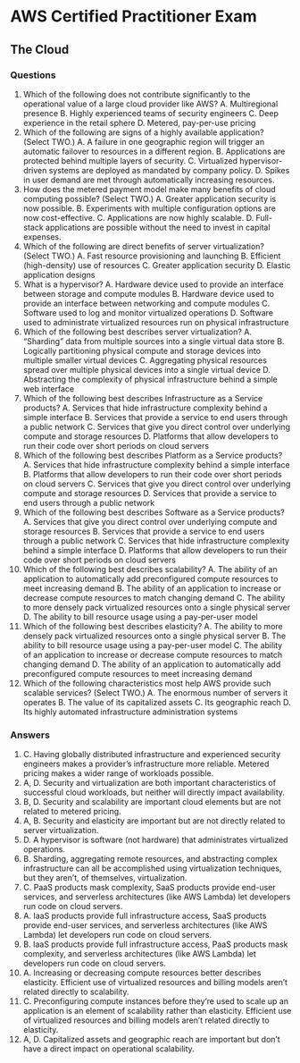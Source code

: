 # AWS Certified Practitioner Exam

## The Cloud

### Questions

1. Which of the following does not contribute significantly to the operational value of a large
   cloud provider like AWS?
   A. Multiregional presence
   B. Highly experienced teams of security engineers
   C. Deep experience in the retail sphere
   D. Metered, pay-per-use pricing
2. Which of the following are signs of a highly available application? (Select TWO.)
   A. A failure in one geographic region will trigger an automatic failover to resources in a
   different region.
   B. Applications are protected behind multiple layers of security.
   C. Virtualized hypervisor-driven systems are deployed as mandated by company policy.
   D. Spikes in user demand are met through automatically increasing resources.
3. How does the metered payment model make many benefits of cloud computing possible?
   (Select TWO.)
   A. Greater application security is now possible.
   B. Experiments with multiple configuration options are now cost-effective.
   C. Applications are now highly scalable.
   D. Full-stack applications are possible without the need to invest in capital expenses.
4. Which of the following are direct benefits of server virtualization? (Select TWO.)
   A. Fast resource provisioning and launching
   B. Efficient (high-density) use of resources
   C. Greater application security
   D. Elastic application designs
5. What is a hypervisor?
   A. Hardware device used to provide an interface between storage and compute modules
   B. Hardware device used to provide an interface between networking and compute
   modules
   C. Software used to log and monitor virtualized operations
   D. Software used to administrate virtualized resources run on physical infrastructure
6. Which of the following best describes server virtualization?
   A. “Sharding” data from multiple sources into a single virtual data store
   B. Logically partitioning physical compute and storage devices into multiple smaller
   virtual devices
   C. Aggregating physical resources spread over multiple physical devices into a single
   virtual device
   D. Abstracting the complexity of physical infrastructure behind a simple web interface
7. Which of the following best describes Infrastructure as a Service products?
   A. Services that hide infrastructure complexity behind a simple interface
   B. Services that provide a service to end users through a public network
   C. Services that give you direct control over underlying compute and storage resources
   D. Platforms that allow developers to run their code over short periods on cloud servers
8. Which of the following best describes Platform as a Service products?
   A. Services that hide infrastructure complexity behind a simple interface
   B. Platforms that allow developers to run their code over short periods on cloud servers
   C. Services that give you direct control over underlying compute and storage resources
   D. Services that provide a service to end users through a public network
9. Which of the following best describes Software as a Service products?
   A. Services that give you direct control over underlying compute and storage resources
   B. Services that provide a service to end users through a public network
   C. Services that hide infrastructure complexity behind a simple interface
   D. Platforms that allow developers to run their code over short periods on cloud servers
10. Which of the following best describes scalability?
    A. The ability of an application to automatically add preconfigured compute resources to
    meet increasing demand
    B. The ability of an application to increase or decrease compute resources to match
    changing demand
    C. The ability to more densely pack virtualized resources onto a single physical server
    D. The ability to bill resource usage using a pay-per-user model
11. Which of the following best describes elasticity?
    A. The ability to more densely pack virtualized resources onto a single physical server
    B. The ability to bill resource usage using a pay-per-user model
    C. The ability of an application to increase or decrease compute resources to match
    changing demand
    D. The ability of an application to automatically add preconfigured compute resources to
    meet increasing demand
12. Which of the following characteristics most help AWS provide such scalable services?
    (Select TWO.)
    A. The enormous number of servers it operates
    B. The value of its capitalized assets
    C. Its geographic reach
    D. Its highly automated infrastructure administration systems


### Answers

1. C. Having globally distributed infrastructure and experienced security engineers makes a
   provider’s infrastructure more reliable. Metered pricing makes a wider range of workloads
   possible.
2. A, D. Security and virtualization are both important characteristics of successful cloud
   workloads, but neither will directly impact availability.
3. B, D. Security and scalability are important cloud elements but are not related to metered
   pricing.
4. A, B. Security and elasticity are important but are not directly related to server
   virtualization.
5. D. A hypervisor is software (not hardware) that administrates virtualized operations.
6. B. Sharding, aggregating remote resources, and abstracting complex infrastructure
   can all be accomplished using virtualization techniques, but they aren’t, of themselves,
   virtualization.
7. C. PaaS products mask complexity, SaaS products provide end-user services, and serverless
   architectures (like AWS Lambda) let developers run code on cloud servers.
8. A. IaaS products provide full infrastructure access, SaaS products provide end-user
   services, and serverless architectures (like AWS Lambda) let developers run code on cloud
   servers.
9. B. IaaS products provide full infrastructure access, PaaS products mask complexity, and
   serverless architectures (like AWS Lambda) let developers run code on cloud servers.
10. A. Increasing or decreasing compute resources better describes elasticity. Efficient use of
    virtualized resources and billing models aren’t related directly to scalability.
11. C. Preconfiguring compute instances before they’re used to scale up an application is an
    element of scalability rather than elasticity. Efficient use of virtualized resources and billing
    models aren’t related directly to elasticity.
12. A, D. Capitalized assets and geographic reach are important but don’t have a direct impact
    on operational scalability.
